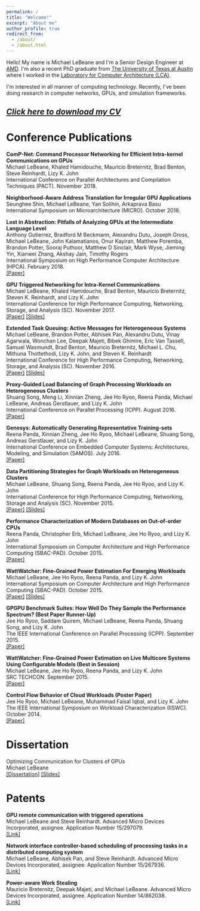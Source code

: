 ```yaml
---
permalink: /
title: "Welcome!"
excerpt: "About me"
author_profile: true
redirect_from: 
  - /about/
  - /about.html
---
```


Hello!  My name is Michael LeBeane and I'm a Senior Design Engineer at [AMD](https://www.amd.com/).  I'm also a recent PhD graduate from [The University of Texas at Austin](https://www.utexas.edu/) where I worked in the [Laboratory for Computer Architecture (LCA)](https://lca.ece.utexas.edu/).

I'm interested in all manner of computing technology.  Recently, I've been doing research in computer networks, GPUs, and simulation frameworks.

## [**_Click here to download my CV_**](../files/lebeane/lebeane_cv.pdf)  

Conference Publications
======
**ComP-Net: Command Processor Networking for Efficient Intra-kernel Communications on GPUs**  
Michael LeBeane, Khaled Hamidouche, Mauricio Breternitz, Brad Benton, Steve Reinhardt, Lizy K. John  
International Conference on Parallel Architectures and Compilation Techniques (PACT). November 2018.

**Neighborhood-Aware Address Translation for Irregular GPU Applications**  
Seunghee Shin, Michael LeBeane, Yan Solihin, Arkaprava Basu  
International Symposium on Microarchitecture (MICRO). October 2018.

**Lost in Abstraction: Pitfalls of Analyzing GPUs at the Intermediate Language Level**  
Anthony Gutierrez, Bradford M Beckmann, Alexandru Dutu, Joseph Gross, Michael LeBeane, John Kalamatianos, Onur Kayiran, Matthew Poremba, Brandon Potter, Sooraj Puthoor, Matthew D Sinclair, Mark Wyse, Jieming Yin, Xianwei Zhang, Akshay Jain, Timothy Rogers  
International Symposium on High Performance Computer Architecture (HPCA). February 2018.  
[\[Paper\]](../files/papers/hpca_2017.pdf)

**GPU Triggered Networking for Intra-Kernel Communications**   
Michael LeBeane, Khaled Hamidouche, Brad Benton, Mauricio Breternitz, Steven K. Reinhardt, and Lizy K. John  
International Conference for High Performance Computing, Networking, Storage, and Analysis (SC). November 2017.  
[\[Paper\]](../files/papers/sc_2017.pdf) [\[Slides\]](../files/slides/sc_2017.pdf)

**Extended Task Queuing: Active Messages for Heterogeneous Systems**
Michael LeBeane, Brandon Potter, Abhisek Pan, Alexandru Dutu, Vinay Agarwala, Wonchan Lee, Deepak Majeti, Bibek Ghimire, Eric Van Tassell, Samuel Wasmundt, Brad Benton, Mauricio Breternitz, Michael L. Chu, Mithuna Thottethodi, Lizy K. John, and Steven K. Reinhardt  
International Conference for High Performance Computing, Networking, Storage, and Analysis (SC). November 2016.  
[\[Paper\]](../files/papers/sc_2016.pdf) [\[Slides\]](../files/slides/sc_2016.pdf)

**Proxy-Guided Load Balancing of Graph Processing Workloads on Heterogeneous Clusters**  
Shuang Song, Meng Li, Xinnian Zheng, Jee Ho Ryoo, Reena Panda, Michael LeBeane, Andreas Gerstlauer, and Lizy K. John  
International Conference on Parallel Processing (ICPP). August 2016.  
[\[Paper\]](../files/papers/icpp_2016.pdf)

**Genesys: Automatically Generating Representative Training-sets**  
Reena Panda, Xinnian Zheng, Jee Ho Ryoo, Michael LeBeane, Shuang Song, Andreas Gerstlauer, and Lizy K. John  
International Conference on Embedded Computer Systems: Architectures, Modeling, and Simulation (SAMOS). July 2016.  
[\[Paper\]](../files/papers/samos_2016.pdf)

**Data Partitioning Strategies for Graph Workloads on Heterogeneous Clusters**  
Michael LeBeane, Shuang Song, Reena Panda, Jee Ho Ryoo, and Lizy K. John  
International Conference for High Performance Computing, Networking, Storage and Analysis (SC). November 2015.  
[\[Paper\]](../files/papers/sc_2015.pdf) [\[Slides\]](../files/slides/sc_2015.pdf)

**Performance Characterization of Modern Databases on Out-of-order CPUs**  
Reena Panda, Christopher Erb, Michael LeBeane, Jee Ho Ryoo, and Lizy K. John  
International Symposium on Computer Architecture and High Performance Computing (SBAC-PAD). October 2015.  
[\[Paper\]](../files/papers/sbacpad_2015.pdf)

**WattWatcher: Fine-Grained Power Estimation For Emerging Workloads**  
Michael LeBeane, Jee Ho Ryoo, Reena Panda, and Lizy K. John  
International Symposium on Computer Architecture and High Performance Computing (SBAC-PAD). October 2015.  
[\[Paper\]](../files/papers/wattwatcher.pdf) [\[Slides\]](../files/slides/wattwatcher.pdf)

**GPGPU Benchmark Suites: How Well Do They Sample the Performance Spectrum? (Best Paper Runner-Up)**  
Jee Ho Ryoo, Saddam Quirem, Michael LeBeane, Reena Panda, Shuang Song, and Lizy K. John  
The IEEE International Conference on Parallel Processing (ICPP). September 2015.  
[\[Paper\]](../files/papers/icpp_2015.pdf)

**WattWatcher: Fine-Grained Power Estimation on Live Multicore Systems Using Configurable Models (Best in Session)**  
Michael LeBeane, Jee Ho Ryoo, Reena Panda, and Lizy K. John  
SRC TECHCON. September 2015.  
[\[Paper\]](../files/papers/wattwatcher_techcon.pdf)

**Control Flow Behavior of Cloud Workloads (Poster Paper)**  
Jee Ho Ryoo, Michael LeBeane, Muhammad Faisal Iqbal, and Lizy K. John  
The IEEE International Symposium on Workload Characterization (IISWC). October 2014.  
[\[Paper\]](../files/papers/iiswc_2014.pdf)

Dissertation
======
Optimizing Communication for Clusters of GPUs  
Michael LeBeane  
[\[Dissertation\]](../files/papers/dissertation.pdf) [\[Slides\]](../files/slides/dissertation.pdf)

Patents
======
**GPU remote communication with triggered operations**  
Michael LeBeane and Steve Reinhardt. Advanced Micro Devices Incorporated, assignee. Application Number 15/297079.  
[\[Link\]](https://patents.google.com/patent/US20180107627A1/en)

**Network interface controller-based scheduling of processing tasks in a distributed computing system**  
Michael LeBeane, Abhisek Pan, and Steve Reinhardt. Advanced Micro Devices Incorporated, assignee. Application Number 15/267936.  
[\[Link\]](.https://patents.google.com/patent/US20180081715A1/en)

**Power-aware Work Stealing**  
Mauricio Breternitz, Deepak Majeti, and Michael LeBeane. Advanced Micro Devices Incorporated, assignee. Application Number 14/862038.  
[\[Link\]](https://patents.google.com/patent/US20170083382A1/en)